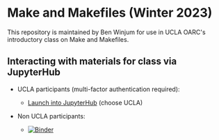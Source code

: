 # Make and Makefiles (Winter 2023)

This repository is maintained by Ben Winjum for use in UCLA OARC's introductory class on Make and Makefiles.

## Interacting with materials for class via JupyterHub

* UCLA participants (multi-factor authentication required):

  * <a href="https://jupyter.idre.ucla.edu/hub/user-redirect/git-pull?repo=https%3A%2F%2Fgithub.com%2Fbenjum%2Foarc-make-intro&urlpath=lab%2Ftree%2Foarc-make-intro%2F&branch=main">Launch into JupyterHub</a> (choose UCLA)

* Non UCLA participants:
  *  [![Binder](https://mybinder.org/badge_logo.svg)](https://mybinder.org/v2/gh/benjum/oarc-make-intro/HEAD?urlpath=lab)

